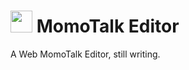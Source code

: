 # <img src="https://momotalk.slouchwind.tk/api/icon" width="35px" /> MomoTalk Editor
A Web MomoTalk Editor, still writing.
